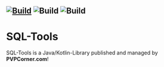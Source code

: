 [![Build](https://github.com/PVPCorner/SQL-Tools/actions/workflows/build.yml/badge.svg?branch=main)](https://github.com/PVPCorner/SQL-Tools/actions/workflows/build.yml)
![Build](https://img.shields.io/github/license/PVPCorner/SQL-Tools)
![Build](https://img.shields.io/github/r-package/v/PVPCorner/SQL-Tools?label=release)
---
# SQL-Tools
SQL-Tools is a Java/Kotlin-Library published and managed by **PVPCorner.com**!
